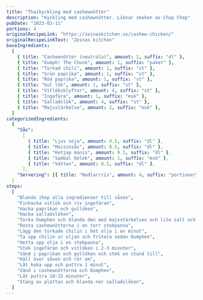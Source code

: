 ```yaml
---
title: "Thaikyckling med cashewnötter"
description: "Kyckling med cashewnötter. Liknar smaken av Chop Chop"
pubDate: "2023-03-11"
portions: 4
originalRecipeLink: "https://zeinaskitchen.se/cashew-chicken/"
originalRecipeLinkText: "Zeinas kitchen"
baseIngredients:
  [
    { title: "Cashewnötter (neutrala)", amount: 2, suffix: "dl" },
    { title: "Oumph! The Chunk", amount: 1, suffix: "paket" },
    { title: "Torkad chili", amount: 1, suffix: "st" },
    { title: "Grön paprika", amount: 1, suffix: "st" },
    { title: "Röd paprika", amount: 1, suffix: "st" },
    { title: "Gul lök", amount: 1, suffix: "st" },
    { title: "Vitlöksklyftor", amount: 4, suffix: "st" },
    { title: "Ingefära", amount: 1, suffix: "msk" },
    { title: "Salladslök", amount: 4, suffix: "st" },
    { title: "Majsstärkelse", amount: 2, suffix: "msk" },
  ]
categorizedIngredients:
  {
    "Sås":
      [
        { title: "Ljus soja", amount: 0.5, suffix: "dl" },
        { title: "Hoisinsås", amount: 0.5, suffix: "dl" },
        { title: "Ketjap manis", amount: 0.5, suffix: "dl" },
        { title: "Sambal Oelek", amount: 1, suffix: "msk" },
        { title: "Vatten", amount: 0.5, suffix: "dl" },
      ],
    "Servering": [{ title: "Nudlar/ris", amount: 4, suffix: "portioner" }],
  }
steps:
  [
    "Blanda ihop alla ingredienser till såsen",
    "Finhacka vitlök och riv ingefäran",
    "Hacka paprikan och gullöken",
    "Hacka salladslöken",
    "Torka Oumphen och blanda den med majsstärkelsen och lite salt och peppar",
    "Rosta cashewnötterna i en torr stekpanna",
    "Lägg den torkade chilin i het olja i en minut",
    "Ta upp chilin ur oljan och fritera sedan Oumphen",
    "Hetta upp olja i en stekpanna",
    "Stek ingefäran och vitlöken i 2-3 minuter",
    "Vänd i paprikan och gullöken och stek en stund till",
    "Häll över såsen och rör om",
    "Låt koka upp och puttra 1 minut",
    "Vänd i cashewnötterna och Oumphen",
    "Låt puttra 10-15 minuter",
    "Stäng av plattan och blanda ner salladslöken",
  ]
---
```

